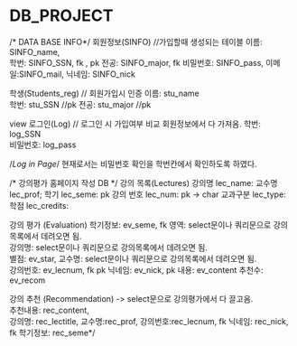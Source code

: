 # DB_PROJECT
/* DATA BASE INFO*/
회원정보(SINFO) //가입할때 생성되는 테이블
  이름: SINFO_name,   
  학번: SINFO_SSN,  fk , pk
  전공: SINFO_major,  fk 
  비밀번호: SINFO_pass,
  이메일:SINFO_mail,
  닉네임: SINFO_nick

학생(Students_reg)  // 회원가입시 인증
  이름: stu_name  
  학번: stu_SSN   //pk
  전공: stu_major  //pk 

view 로그인(Log)  // 로그인 시 가입여부 비교 회원정보에서 다 가져옴. 
  학번: log_SSN  
  비밀번호: log_pass


/*Log in Page*/
현재로서는 비밀번호 확인을 학번칸에서 확인하도록 하였다.
      
       
/* 강의평가 홈페이지 작성 DB */
강의 목록(Lectures)
   강의명 lec_name: 
   교수명 lec_prof;
   학기 lec_seme:            pk
   강의 번호 lec_num:     pk  -> char
   교과구분 lec_type: 
   학점 lec_credits:
   

강의 평가 (Evaluation) 
   학기정보: ev_seme, fk 
   영역:  select문이나 쿼리문으로 강의목록에서 데려오면 됨.      
   강의명:  select문이나 쿼리문으로 강의목록에서 데려오면 됨.     
   별점: ev_star,
   교수명: select문이나 쿼리문으로 강의목록에서 데려오면 됨.       
   강의번호: ev_lecnum,     fk pk
   닉네임: ev_nick, pk
   내용: ev_content
   추천수: ev_recom

강의 추천  (Recommendation)   -> select문으로 강의평가에서 다 끌고옴.   
   추천내용: rec_content,  
   강의명: rec_lectitle,
   교수명:rec_prof,
   강의번호:rec_lecnum, fk
   닉네임: rec_nick, fk 
  학기정보: rec_seme*/

